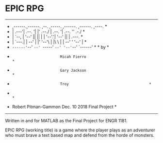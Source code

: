 # EPIC RPG 
***************************************************************************
*    ,------.,------. ,--. ,-----.    ,------. ,------.  ,----.           *
*    |  .---'|  .--. '|  |'  .--./    |  .--. '|  .--. ''  .-./           *
*    |  `--, |  '--' ||  ||  |        |  '--'.'|  '--' ||  | .---.        *
*    |  `---.|  | --' |  |'  '--'\    |  |\  \ |  | --' '  '--'  |        *
*    `------'`--'     `--' `-----'    `--' '--'`--'      `------'         *                                                        *                                by                                       *
*                           Micah Fierro                                  *
*                           Gary Jackson                                  *
*                           Troy                                     *
*                                                                         *
* Robert Pitman-Gammon            Dec. 10 2018              Final Project *
***************************************************************************

Written in and for MATLAB as the Final Project for ENGR 1181. 

EPIC RPG (working title) is a game where the player plays as an adventurer who must brave a text based map and defend from the horde of monsters. 
